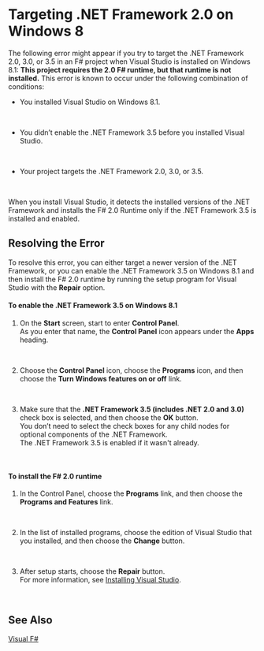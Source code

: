 # Targeting .NET Framework 2.0 on Windows 8

The following error might appear if you try to target the .NET Framework 2.0, 3.0, or 3.5 in an F# project when Visual Studio is installed on Windows 8.1: **This project requires the 2.0 F# runtime, but that runtime is not installed.** This error is known to occur under the following combination of conditions:


- You installed Visual Studio on Windows 8.1.
<br />

- You didn’t enable the .NET Framework 3.5 before you installed Visual Studio.
<br />

- Your project targets the .NET Framework 2.0, 3.0, or 3.5.
<br />

When you install Visual Studio, it detects the installed versions of the .NET Framework and installs the F# 2.0 Runtime only if the .NET Framework 3.5 is installed and enabled.


## Resolving the Error
To resolve this error, you can either target a newer version of the .NET Framework, or you can enable the .NET Framework 3.5 on Windows 8.1 and then install the F# 2.0 runtime by running the setup program for Visual Studio with the **Repair** option.


#### To enable the .NET Framework 3.5 on Windows 8.1

1. On the **Start** screen, start to enter **Control Panel**.
<br />  As you enter that name, the **Control Panel** icon appears under the **Apps** heading.
<br />

2. Choose the **Control Panel** icon, choose the **Programs** icon, and then choose the **Turn Windows features on or off** link.
<br />

3. Make sure that the **.NET Framework 3.5 (includes .NET 2.0 and 3.0)** check box is selected, and then choose the **OK** button.
<br />  You don’t need to select the check boxes for any child nodes for optional components of the .NET Framework.
<br />  The .NET Framework 3.5 is enabled if it wasn't already.
<br />


#### To install the F# 2.0 runtime

1. In the Control Panel, choose the **Programs** link, and then choose the **Programs and Features** link.
<br />

2. In the list of installed programs, choose the edition of Visual Studio that you installed, and then choose the **Change** button.
<br />

3. After setup starts, choose the **Repair** button.
<br />  For more information, see [Installing Visual Studio](Installing+Visual+Studio.md).
<br />


## See Also
[Visual F&#35;](Visual+FSharp.md)

